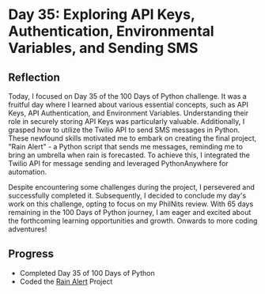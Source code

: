 # Day 35: Exploring API Keys, Authentication, Environmental Variables, and Sending SMS

## Reflection

  Today, I focused on Day 35 of the 100 Days of Python challenge. It was a fruitful day where I learned about various essential concepts, such as API Keys, API Authentication, and Environment Variables. Understanding their role in securely storing API Keys was particularly valuable. Additionally, I grasped how to utilize the Twilio API to send SMS messages in Python. These newfound skills motivated me to embark on creating the final project, "Rain Alert" - a Python script that sends me messages, reminding me to bring an umbrella when rain is forecasted. To achieve this, I integrated the Twilio API for message sending and leveraged PythonAnywhere for automation.

  Despite encountering some challenges during the project, I persevered and successfully completed it. Subsequently, I decided to conclude my day's work on this challenge, opting to focus on my PhilNits review. With 65 days remaining in the 100 Days of Python journey, I am eager and excited about the forthcoming learning opportunities and growth. Onwards to more coding adventures!

## Progress
  - Completed Day 35 of 100 Days of Python
  - Coded the [Rain Alert](https://github.com/johnivanpuayap/RainAlert) Project